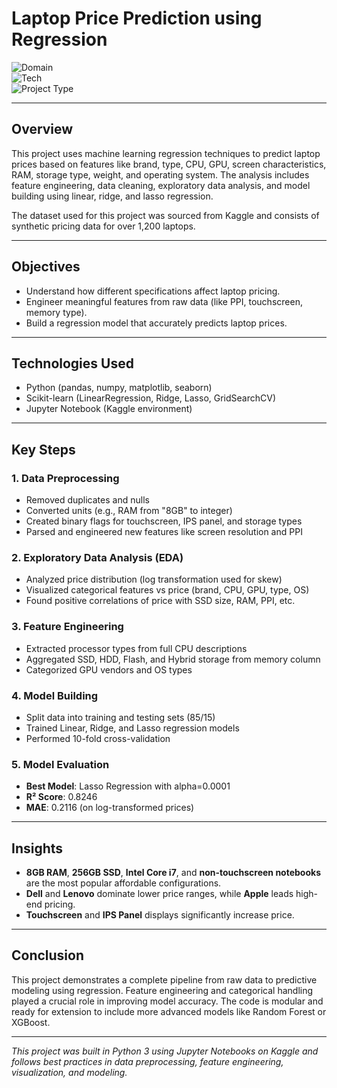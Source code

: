 # Laptop Price Prediction using Regression

![Domain](https://img.shields.io/badge/Domain-Technology-blue?style=for-the-badge)  
![Tech](https://img.shields.io/badge/Tech-Python%20%7C%20Sklearn%20%7C%20EDA-green?style=for-the-badge)  
![Project Type](https://img.shields.io/badge/Type-Machine%20Learning-yellow?style=for-the-badge)

---

##  Overview

This project uses machine learning regression techniques to predict laptop prices based on features like brand, type, CPU, GPU, screen characteristics, RAM, storage type, weight, and operating system. The analysis includes feature engineering, data cleaning, exploratory data analysis, and model building using linear, ridge, and lasso regression.

The dataset used for this project was sourced from Kaggle and consists of synthetic pricing data for over 1,200 laptops.

---

##  Objectives

- Understand how different specifications affect laptop pricing.
- Engineer meaningful features from raw data (like PPI, touchscreen, memory type).
- Build a regression model that accurately predicts laptop prices.

---

##  Technologies Used

- Python (pandas, numpy, matplotlib, seaborn)
- Scikit-learn (LinearRegression, Ridge, Lasso, GridSearchCV)
- Jupyter Notebook (Kaggle environment)

---

##  Key Steps

### 1. Data Preprocessing
- Removed duplicates and nulls
- Converted units (e.g., RAM from "8GB" to integer)
- Created binary flags for touchscreen, IPS panel, and storage types
- Parsed and engineered new features like screen resolution and PPI

### 2. Exploratory Data Analysis (EDA)
- Analyzed price distribution (log transformation used for skew)
- Visualized categorical features vs price (brand, CPU, GPU, type, OS)
- Found positive correlations of price with SSD size, RAM, PPI, etc.

### 3. Feature Engineering
- Extracted processor types from full CPU descriptions
- Aggregated SSD, HDD, Flash, and Hybrid storage from memory column
- Categorized GPU vendors and OS types

### 4. Model Building
- Split data into training and testing sets (85/15)
- Trained Linear, Ridge, and Lasso regression models
- Performed 10-fold cross-validation

### 5. Model Evaluation
- **Best Model**: Lasso Regression with alpha=0.0001  
- **R² Score**: 0.8246  
- **MAE**: 0.2116 (on log-transformed prices)

---

##  Insights

- **8GB RAM**, **256GB SSD**, **Intel Core i7**, and **non-touchscreen notebooks** are the most popular affordable configurations.
- **Dell** and **Lenovo** dominate lower price ranges, while **Apple** leads high-end pricing.
- **Touchscreen** and **IPS Panel** displays significantly increase price.

---

##  Conclusion

This project demonstrates a complete pipeline from raw data to predictive modeling using regression. Feature engineering and categorical handling played a crucial role in improving model accuracy. The code is modular and ready for extension to include more advanced models like Random Forest or XGBoost.

---

 *This project was built in Python 3 using Jupyter Notebooks on Kaggle and follows best practices in data preprocessing, feature engineering, visualization, and modeling.*
